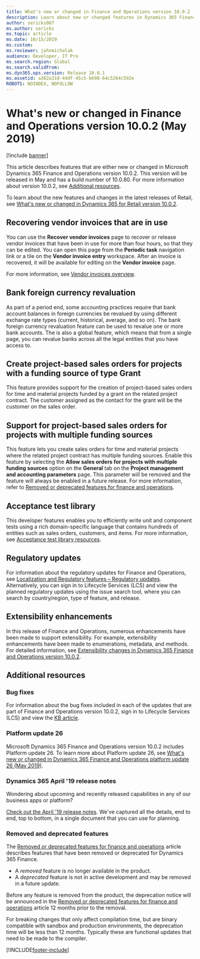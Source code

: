 ```yaml
---
title: What's new or changed in Finance and Operations version 10.0.2 (May 2019)
description: Learn about new or changed features in Dynamics 365 Finance and Operations version 10.0.2. This version was released in May 2019.
author: sericks007
ms.author: sericks
ms.topic: article
ms.date: 10/15/2019
ms.custom:
ms.reviewer: johnmichalak
audience: Developer, IT Pro
ms.search.region: Global
ms.search.validFrom: 
ms.dyn365.ops.version: Release 10.0.1
ms.assetid: a362a31d-44df-45c5-b698-64c5264c592e
ROBOTS: NOINDEX, NOFOLLOW
---
```


# What's new or changed in Finance and Operations version 10.0.2 (May 2019)

[!include [banner](../../../finance/includes/banner.md)]

This article describes features that are either new or changed in Microsoft Dynamics 365 Finance and Operations version 10.0.2. This version will be released in May and has a build number of 10.0.80. For more information about version 10.0.2, see [Additional resources](#additional-resources).

To learn about the new features and changes in the latest releases of Retail, see [What's new or changed in Dynamics 365 for Retail version 10.0.2](../../../commerce/get-started/whats-new-10-0-2.md).

  
## Recovering vendor invoices that are in use

You can use the **Recover vendor invoices** page to recover or release vendor invoices that have been in use for more than four hours, so that they can be edited. You can open this page from the **Periodic task** navigation link or a tile on the **Vendor invoice entry** workspace. After an invoice is recovered, it will be available for editing on the **Vendor invoice** page.

For more information, see [Vendor invoices overview](../../../finance/accounts-payable/vendor-invoices-overview.md).
  
## Bank foreign currency revaluation

As part of a period end, some accounting practices require that bank account balances in foreign currencies be revalued by using different exchange rate types (current, historical, average, and so on). The bank foreign currency revaluation feature can be used to revalue one or more bank accounts. The is also a global feature, which means that from a single page, you can revalue banks across all the legal entities that you have access to.
  
## Create project-based sales orders for projects with a funding source of type Grant

This feature provides support for the creation of project-based sales orders for time and material projects funded by a grant on the related project contract. The customer assigned as the contact for the grant will be the customer on the sales order.

## Support for project-based sales orders for projects with multiple funding sources

This feature lets you create sales orders for time and material projects where the related project contract has multiple funding sources. Enable this feature by selecting the **Allow sales orders for projects with multiple funding sources** option on the **General** tab on the **Project management and accounting parameters** page. This parameter will be removed and the feature will always be enabled in a future release. For more information, refer to [Removed or deprecated features for finance and operations](../migration-upgrade/deprecated-features.md).

## Acceptance test library

This developer features enables you to efficiently write unit and component tests using a rich domain-specific language that contains hundreds of entities such as sales orders, customers, and items. For more information, see  [Acceptance test library resources](../perf-test/acceptance-test-library.md).  

## Regulatory updates
For information about the regulatory updates for Finance and Operations, see [Localization and Regulatory features – Regulatory updates](../../../finance/localizations/global/regulatory-updates.md). Alternatively, you can sign in to Lifecycle Services (LCS) and view the planned regulatory updates using the issue search tool, where you can search by country/region, type of feature, and release.

## Extensibility enhancements

In this release of Finance and Operations, numerous enhancements have been made to support extensibility. For example, extensibility enhancements have been made to enumerations, metadata, and methods. For detailed information, see [Extensibility changes in Dynamics 365 Finance and Operations version 10.0.2](../extensibility/extensibility-changes-10-2.md).

## Additional resources

### Bug fixes
For information about the bug fixes included in each of the updates that are part of Finance and Operations version 10.0.2, sign in to Lifecycle Services (LCS) and view the [KB article](https://fix.lcs.dynamics.com/Issue/Details?bugId=313841&dbType=3&qc=a4ba239cdec6f528657f529750b68845b75580e5fdb0ad6060c4bc33f8da67f8).

### Platform update 26

Microsoft Dynamics 365 Finance and Operations version 10.0.2 includes Platform update 26. To learn more about Platform update 26, see [What's new or changed in Dynamics 365 Finance and Operations platform update 26 (May 2019)](../../fin-ops/get-started/whats-new-platform-update-26.md).


### Dynamics 365 April '19 release notes
Wondering about upcoming and recently released capabilities in any of our business apps or platform?

[Check out the April '19 release notes](/business-applications-release-notes/April19/index). We've captured all the details, end to end, top to bottom, in a single document that you can use for planning.

### Removed and deprecated features
The [Removed or deprecated features for finance and operations](../migration-upgrade/deprecated-features.md) article describes features that have been removed or deprecated for Dynamics 365 Finance.

- A *removed* feature is no longer available in the product.
- A *deprecated* feature is not in active development and may be removed in a future update.

Before any feature is removed from the product, the deprecation notice will be announced in the [Removed or deprecated features for finance and operations](../migration-upgrade/deprecated-features.md) article 12 months prior to the removal.

For breaking changes that only affect compilation time, but are binary compatible with sandbox and production environments, the deprecation time will be less than 12 months. Typically these are functional updates that need to be made to the compiler.


[!INCLUDE[footer-include](../../../includes/footer-banner.md)]

